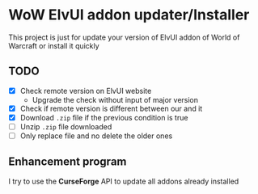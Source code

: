 # WoW ElvUI addon updater/Installer

This project is just for update your version of ElvUI addon of World of Warcraft or install it quickly

## TODO

- [x] Check remote version on ElvUI website
  * Upgrade the check without input of major version
- [x] Check if remote version is different between our and it
- [x] Download `.zip` file if the previous condition is true
- [ ] Unzip `.zip` file downloaded
- [ ] Only replace file and no delete the older ones

## Enhancement program

I try to use the **CurseForge** API to update all addons already installed

